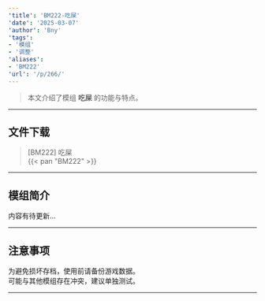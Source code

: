 ```yaml
---
'title': 'BM222-吃屎'
'date': '2025-03-07'
'author': 'Bny'
'tags':
- '模组'
- '调整'
'aliases':
- 'BM222'
'url': '/p/266/'
---
```


> 本文介绍了模组 **吃屎** 的功能与特点。

---

## 文件下载

> [BM222] 吃屎  
{{< pan "BM222" >}}  

---

## 模组简介

>  
内容有待更新...  

---

## 注意事项

>  
为避免损坏存档，使用前请备份游戏数据。  
可能与其他模组存在冲突，建议单独测试。  

---

